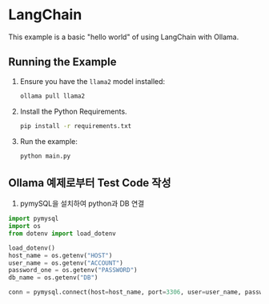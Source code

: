 # LangChain

This example is a basic "hello world" of using LangChain with Ollama.

## Running the Example

1. Ensure you have the `llama2` model installed:

   ```bash
   ollama pull llama2
   ```

2. Install the Python Requirements.

   ```bash
   pip install -r requirements.txt
   ```

3. Run the example:

   ```bash
   python main.py
   ```

## Ollama 예제로부터 Test Code 작성

1. pymySQL을 설치하여 python과 DB 연결

```python
import pymysql
import os
from dotenv import load_dotenv

load_dotenv()
host_name = os.getenv("HOST")
user_name = os.getenv("ACCOUNT")
password_one = os.getenv("PASSWORD")
db_name = os.getenv("DB")

conn = pymysql.connect(host=host_name, port=3306, user=user_name, password=password_one, db=db_name, charset='utf8')
```
